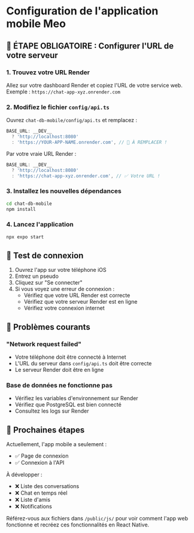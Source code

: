 # Configuration de l'application mobile Meo

## 🔴 ÉTAPE OBLIGATOIRE : Configurer l'URL de votre serveur

### 1. Trouvez votre URL Render

Allez sur votre dashboard Render et copiez l'URL de votre service web.
Exemple : `https://chat-app-xyz.onrender.com`

### 2. Modifiez le fichier `config/api.ts`

Ouvrez `chat-db-mobile/config/api.ts` et remplacez :

```typescript
BASE_URL: __DEV__ 
  ? 'http://localhost:8080'
  : 'https://YOUR-APP-NAME.onrender.com', // 🔴 À REMPLACER !
```

Par votre vraie URL Render :

```typescript
BASE_URL: __DEV__ 
  ? 'http://localhost:8080'
  : 'https://chat-app-xyz.onrender.com', // ✅ Votre URL !
```

### 3. Installez les nouvelles dépendances

```bash
cd chat-db-mobile
npm install
```

### 4. Lancez l'application

```bash
npx expo start
```

## 📱 Test de connexion

1. Ouvrez l'app sur votre téléphone iOS
2. Entrez un pseudo
3. Cliquez sur "Se connecter"
4. Si vous voyez une erreur de connexion :
   - Vérifiez que votre URL Render est correcte
   - Vérifiez que votre serveur Render est en ligne
   - Vérifiez votre connexion internet

## 🐛 Problèmes courants

### "Network request failed"
- Votre téléphone doit être connecté à Internet
- L'URL du serveur dans `config/api.ts` doit être correcte
- Le serveur Render doit être en ligne

### Base de données ne fonctionne pas
- Vérifiez les variables d'environnement sur Render
- Vérifiez que PostgreSQL est bien connecté
- Consultez les logs sur Render

## 📝 Prochaines étapes

Actuellement, l'app mobile a seulement :
- ✅ Page de connexion
- ✅ Connexion à l'API

À développer :
- ❌ Liste des conversations
- ❌ Chat en temps réel
- ❌ Liste d'amis
- ❌ Notifications

Référez-vous aux fichiers dans `/public/js/` pour voir comment l'app web fonctionne et recréez ces fonctionnalités en React Native.

